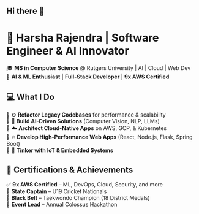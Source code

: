 ## Hi there 👋

<!--
**harsha-gizmo/harsha-gizmo** is a ✨ _special_ ✨ repository because its `README.md` (this file) appears on your GitHub profile.

Here are some ideas to get you started:

- 🔭 I’m currently working on ...
- 🌱 I’m currently learning ...
- 👯 I’m looking to collaborate on ...
- 🤔 I’m looking for help with ...
- 💬 Ask me about ...
- 📫 How to reach me: ...
- 😄 Pronouns: ...
- ⚡ Fun fact: ...
-->


# 🚀 Harsha Rajendra | Software Engineer & AI Innovator  

🎓 **MS in Computer Science** @ Rutgers University | AI | Cloud | Web Dev  
🧠 **AI & ML Enthusiast** | **Full-Stack Developer** | **9x AWS Certified**  

## 💻 What I Do  
🔹 ⚙️ **Refactor Legacy Codebases** for performance & scalability  
🔹 🤖 **Build AI-Driven Solutions** (Computer Vision, NLP, LLMs)  
🔹 ☁️ **Architect Cloud-Native Apps** on AWS, GCP, & Kubernetes  
🔹 🔥 **Develop High-Performance Web Apps** (React, Node.js, Flask, Spring Boot)  
🔹 🔋 **Tinker with IoT & Embedded Systems**  


## 📌 Certifications & Achievements  
✅ **9x AWS Certified** – ML, DevOps, Cloud, Security, and more  
🥇 **State Captain** – U19 Cricket Nationals  
🥋 **Black Belt** – Taekwondo Champion (18 District Medals)  
🎤 **Event Lead** – Annual Colossus Hackathon  
